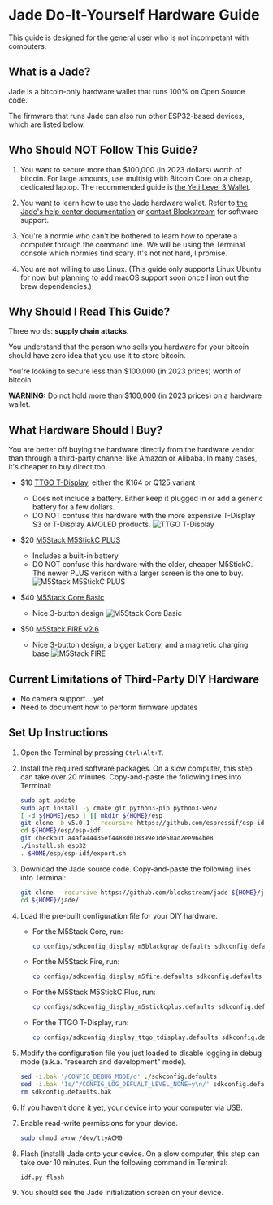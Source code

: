 # Jade Do-It-Yourself Hardware Guide

This guide is designed for the general user who is not incompetant with computers.

## What is a Jade?

Jade is a bitcoin-only hardware wallet that runs 100% on Open Source code.

The firmware that runs Jade can also run other ESP32-based devices, which are listed below.

## Who Should NOT Follow This Guide?

1. You want to secure more than $100,000 (in 2023 dollars) worth of bitcoin. For large amounts, use multisig with Bitcoin Core on a cheap, dedicated laptop. The recommended guide is [the Yeti Level 3 Wallet](https://yeticold.com).

2. You want to learn how to use the Jade hardware wallet. Refer to [the Jade's help center documentation](https://help.blockstream.com/hc/en-us/categories/900000061906-Blockstream-Jade) or [contact Blockstream](https://help.blockstream.com/hc/en-us/requests/new) for software support.

3. You're a normie who can't be bothered to learn how to operate a computer through the command line. We will be using the Terminal console which normies find scary. It's not not hard, I promise.

4. You are not willing to use Linux. (This guide only supports Linux Ubuntu for now but planning to add macOS support soon once I iron out the brew dependencies.)

## Why Should I Read This Guide?

Three words: **supply chain attacks**.

You understand that the person who sells you hardware for your bitcoin should have zero idea that you use it to store bitcoin.

You're looking to secure less than $100,000 (in 2023 prices) worth of bitcoin.

**WARNING:** Do not hold more than $100,000 (in 2023 prices) on a hardware wallet.

## What Hardware Should I Buy?

You are better off buying the hardware directly from the hardware vendor than through a third-party channel like Amazon or Alibaba. In many cases, it's cheaper to buy direct too.

- $10 [TTGO T-Display](https://www.lilygo.cc/products/lilygo%C2%AE-ttgo-t-display-1-14-inch-lcd-esp32-control-board?variant=42720264683701), either the K164 or Q125 variant
    - Does not include a battery. Either keep it plugged in or add a generic battery for a few dollars.
    - DO NOT confuse this hardware with the more expensive T-Display S3 or T-Display AMOLED products.
    ![TTGO T-Display](img/TTGO-T-Display.jpg)

- $20 [M5Stack M5StickC PLUS](https://shop.m5stack.com/products/m5stickc-plus-esp32-pico-mini-iot-development-kit)
    - Includes a built-in battery
    - DO NOT confuse this hardware with the older, cheaper M5StickC. The newer PLUS verison with a larger screen is the one to buy.
    ![M5Stack M5StickC PLUS](img/M5Stack-M5StickC-PLUS.jpg)

- $40 [M5Stack Core Basic](https://shop.m5stack.com/products/esp32-basic-core-iot-development-kit-v2-6)
    - Nice 3-button design
    ![M5Stack Core Basic](img/M5Stack-Core-Basic.jpg)

- $50 [M5Stack FIRE v2.6](https://shop.m5stack.com/products/m5stack-fire-iot-development-kit-psram-v2-6)
    - Nice 3-button design, a bigger battery, and a magnetic charging base
    ![M5Stack FIRE](img/M5Stack-FIRE.jpg)

## Current Limitations of Third-Party DIY Hardware

- No camera support... yet
- Need to document how to perform firmware updates

## Set Up Instructions

1. Open the Terminal by pressing `Ctrl+Alt+T`.

2. Install the required software packages. On a slow computer, this step can take over 20 minutes. Copy-and-paste the following lines into Terminal:
    ```bash
    sudo apt update
    sudo apt install -y cmake git python3-pip python3-venv
    [ -d ${HOME}/esp ] || mkdir ${HOME}/esp
    git clone -b v5.0.1 --recursive https://github.com/espressif/esp-idf.git ${HOME}/esp/esp-idf/
    cd ${HOME}/esp/esp-idf
    git checkout a4afa44435ef4488d018399e1de50ad2ee964be8
    ./install.sh esp32
    . $HOME/esp/esp-idf/export.sh
    ```
  
3. Download the Jade source code. Copy-and-paste the following lines into Terminal:
    ```bash
    git clone --recursive https://github.com/blockstream/jade ${HOME}/jade/
    cd ${HOME}/jade/
    ```
  
4. Load the pre-built configuration file for your DIY hardware.
    - For the M5Stack Core, run:
        ```bash
        cp configs/sdkconfig_display_m5blackgray.defaults sdkconfig.defaults
        ```
    - For the M5Stack Fire, run:
        ```bash
        cp configs/sdkconfig_display_m5fire.defaults sdkconfig.defaults
        ```
    - For the M5Stack M5StickC Plus, run:
        ```bash
        cp configs/sdkconfig_display_m5stickcplus.defaults sdkconfig.defaults
        ```
    - For the TTGO T-Display, run:
        ```bash
        cp configs/sdkconfig_display_ttgo_tdisplay.defaults sdkconfig.defaults
        ```

6. Modify the configuration file you just loaded to disable logging in debug mode (a.k.a. "research and development" mode).
    ```bash
    sed -i.bak '/CONFIG_DEBUG_MODE/d' ./sdkconfig.defaults
    sed -i.bak '1s/^/CONFIG_LOG_DEFUALT_LEVEL_NONE=y\n/' sdkconfig.defaults
    rm sdkconfig.defaults.bak
    ```
  
7. If you haven't done it yet, your device into your computer via USB.

8. Enable read-write permissions for your device.
    ```bash
    sudo chmod a+rw /dev/ttyACM0
    ```

9. Flash (install) Jade onto your device. On a slow computer, this step can take over 10 minutes. Run the following command in Terminal:
    ```bash
    idf.py flash
    ```

10. You should see the Jade initialization screen on your device.
